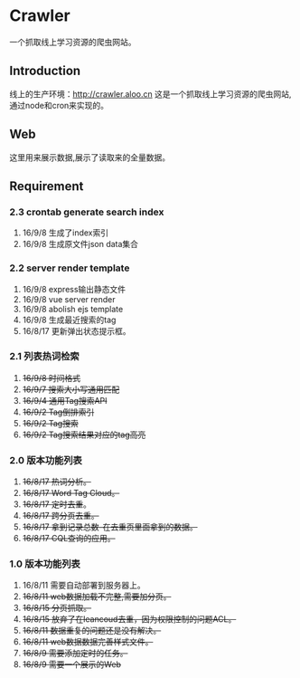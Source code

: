 # Crawler
一个抓取线上学习资源的爬虫网站。
## Introduction
线上的生产环境：http://crawler.aloo.cn
这是一个抓取线上学习资源的爬虫网站,通过node和cron来实现的。


## Web
这里用来展示数据,展示了读取来的全量数据。

## Requirement
### 2.3 crontab generate search index
1. 16/9/8 生成了index索引
1. 16/9/8 生成原文件json data集合

### 2.2 server render template
1. 16/9/8 express输出静态文件
1. 16/9/8 vue server render
1. 16/9/8 abolish ejs template
1. 16/9/8 生成最近搜索的tag
1. 16/8/17 更新弹出状态提示框。

### 2.1 列表热词检索
1. <del>16/9/8 时间格式</del>
1. <del>16/9/7 搜索大小写通用匹配</del>
1. <del>16/9/4 通用Tag搜索API</del>
1. <del>16/9/2 Tag倒排索引</del>
1. <del>16/9/2 Tag搜索</del>
1. <del>16/9/2 Tag搜索结果对应的tag高亮</del>

### 2.0 版本功能列表
 1. <del>16/8/17 热词分析。</del>
 1. <del>16/8/17 Word Tag Cloud。</del>
 1. <del>16/8/17 定时去重</del>。
 1. <del>16/8/17 跨分页去重。</del>
 1. <del>16/8/17 拿到记录总数-在去重页里面拿到的数据。</del>
 1. <del>16/8/17 CQL查询的应用。</del>

### 1.0 版本功能列表

 1. 16/8/11 需要自动部署到服务器上。
 1. <del>16/8/11 web数据加载不完整,需要加分页。</del>
 1. <del>16/8/15 分页抓取。</del>
 1. <del>16/8/15 放弃了在leancoud去重，因为权限控制的问题ACL。</del>
 1. <del>16/8/11 数据重复的问题还是没有解决。</del>
 1. <del>16/8/11 web数据数据完善样式文件。</del>
 1. <del>16/8/9 需要添加定时的任务。</del>
 1. <del>16/8/9 需要一个展示的Web</del>
                                                    